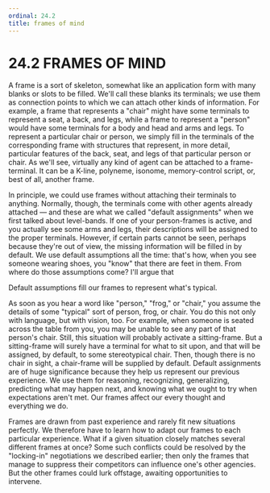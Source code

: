 ```yaml
---
ordinal: 24.2
title: frames of mind
---
```


# 24.2 FRAMES OF MIND

A frame is a sort of skeleton, somewhat like an application form with many blanks or slots to be filled. We'll call these blanks its terminals; we use them as connection points to which we can attach other kinds of information. For example, a frame that represents a "chair" might have some terminals to represent a seat, a back, and legs, while a frame to represent a "person" would have some terminals for a body and head and arms and legs. To represent a particular chair or person, we simply fill in the terminals of the corresponding frame with structures that represent, in more detail, particular features of the back, seat, and legs of that particular person or chair. As we'll see, virtually any kind of agent can be attached to a frame-terminal. It can be a K-line, polyneme, isonome, memory-control script, or, best of all, another frame.

In principle, we could use frames without attaching their terminals to anything. Normally, though, the terminals come with other agents already attached &mdash; and these are what we called "default assignments" when we first talked about level-bands. If one of your person-frames is active, and you actually see some arms and legs, their descriptions will be assigned to the proper terminals. However, if certain parts cannot be seen, perhaps because they're out of view, the missing information will be filled in by default. We use default assumptions all the time: that's how, when you see someone wearing shoes, you "know" that there are feet in them. From where do those assumptions come? I'll argue that

Default assumptions fill our frames to represent what's typical.

As soon as you hear a word like "person," "frog," or "chair," you assume the details of some "typical" sort of person, frog, or chair. You do this not only with language, but with vision, too. For example, when someone is seated across the table from you, you may be unable to see any part of that person's chair. Still, this situation will probably activate a sitting-frame. But a sitting-frame will surely have a terminal for what to sit upon, and that will be assigned, by default, to some stereotypical chair. Then, though there is no chair in sight, a chair-frame will be supplied by default. Default assignments are of huge significance because they help us represent our previous experience. We use them for reasoning, recognizing, generalizing, predicting what may happen next, and knowing what we ought to try when expectations aren't met. Our frames affect our every thought and everything we do.

Frames are drawn from past experience and rarely fit new situations perfectly. We therefore have to learn how to adapt our frames to each particular experience. What if a given situation closely matches several different frames at once? Some such conflicts could be resolved by the "locking-in" negotiations we described earlier; then only the frames that manage to suppress their competitors can influence one's other agencies. But the other frames could lurk offstage, awaiting opportunities to intervene.
